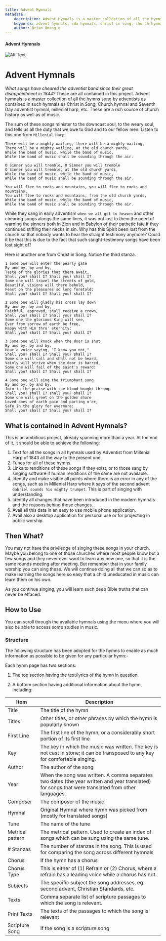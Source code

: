 ```yaml
---
title: Advent Hymnals
metadata:
    description: Advent Hymnals is a master collection of all the hymns sung by adventists as contained in such hymnals as Christ in Song, Church hymnal and Seventh Day adventist hymnal, millenial harp. These are a rich source of church history as well as of music.
    keywords: advent hymnals, sda hymnals, christ in song, church hymnal, millenial harp, sdah, seventh-day adventist hymnal
    author: Brian Onang'o
---
```


#### Advent Hymnals

![Alt Text](http://cdnfiles.umc.org/Website_Properties/what-we-believe/images/advent-quiz/_pm-cache/charles-wesley-hymn-690x385.jpg)

# Advent Hymnals


_What songs have cheared the adventist band since their great disappointment in 1844?_  These are all contained in this project. Advent hymnals is a master collection of all the hymns sung by adventists as contained in such hymnals as Christ in Song, Church hymnal and Seventh Day adventist hymnal, millenial harp, etc. These are a rich source of church history as well as of music.

The sum of these songs minister to the downcast soul, to the weary soul, and tells us all the duty that we owe to God and to our fellow men. Listen to this one from `Millenial Harp`:

```
There will be a mighty wailing, there will be a mighty wailing,
There will be a mighty wailing, at the old church yards,
While the band of music, while the band of music,
While the band of music shall be sounding through the air.

O Sinner you will tremble, O Sinner you will tremble
O Sinner you will tremble, at the old church yards,
While the band of music, while the band of music,
While the band of music shall be sounding through the air.

You will flee to rocks and mountains, you will flee to rocks and mountains,
You will flee to rocks and mountains, from the old church yards,
While the band of music, while the band of music,
While the band of music shall be sounding through the air.
```

While they sang in early adventism `when we all get to heaven` and other chearing songs alongs the same lines, it was not lost to them the need of warning the sinners both in Zion and in Babylon of their pathetic fate if they continued stiffing their necks in sin. Why has this Spirit been lost from the church so that nobody wants to hear the straight testimony anymore? Could it be that this is due to the fact that such staight-testimony songs have been lost sight of?

Here is another one from Christ in Song. Notice the third stanza.

```
1 Some one will enter the pearly gate
By and by, by and by,
Taste of the glories that there await,
Shall you? shall I? Shall you? shall I?
Some one will travel the streets of gold,
Beautiful visions will there behold,
Feast on the pleasures so long foretold:
Shall you? shall I? Shall you? shall I?

2 Some one will gladly his cross lay down
By and by, by and by,
Faithful, approved, shall receive a crown, 
Shall you? shall I? Shall you? shall I?
Some one the glorious King will see,
Ever from sorrow of earth be free,
Happy with Him thro' eternity: 
Shall you? shall I? Shall you? shall I?

3 Some one will knock when the door is shut
By and by, by and by,
Hear a voice saying, "I know you not,"
Shall you? shall I? Shall you? shall I?
Some one will call and shall not be heard,
Vainly will strive when the door is barred,
Some one will fail of the saint's reward:
Shall you? shall I? Shall you? shall I?

4 Some one will sing the triumphant song
By and by, by and by,
Join in the praise with the blood-bought throng,
Shall you? shall I? shall you? shall I?
Some one will greet on the golden shore
Loved ones of earth pain and parting o'er,
Safe in the glory for evermore:
Shall you? shall I? Shall you? shall I?
```

## What is contained in Advent Hymnals?

This is an ambitious project, already spanning more than a year. At the end of it, it should be able to achieve the following:

1. Text for all the songs in all hymnals used by Adventist from Millenial Harp of 1843 all the way to the present one.
2. Tunes for all of these hymns.
3. Links to renditions of these songs if they exist, or to those sang by singing software if human renditions of the same are not available.
4. Identify and make visible all points where there is an error in any of the songs, such as in Millenial Harp where it says of the second advent `Gabriel sounds his mighty trumpet`. This is part of singing with understanding.
5. Identify all changes that have been introduced in the modern hymnals and the reasons behind those changes.
6. Avail all this data in an easy to use mobile phone application.
7. Avail also a desktop application for personal use or for projecting in public worship. 


## Then What?

You may not have the priviledge of singing these songs in your church. Maybe you belong to one of those churches where most people know but a few songs and they never ever want to learn any new one, so that it is the same rounds meeting after meeting. But remember that in your family worship you can sing these. We will continue doing all that we can so as to make learning the songs here so easy that a child uneducated in music can learn them on his own. 

As you continue singing, you will learn such deep Bible truths that can never be effaced.


## How to Use

You can scroll through the available hymnals using the menu where you will also be able to access some studies in music.

### Structure

The following structure has been adopted for the hymns to enable as much information as possible to be given for any particular hymn:-

Each hymn page has two sections:

1. The top section having the text/lyrics of the hymn in question.

2. A bottom section having additional information about the hymn, including:

Item |   Description |
-------------|------------|
Title | The title of the hymn |
Titles | Other titles, or other phrases by which the hymn is popularly known |
First Line | The first line of the hymn, or a considerably short portion of its first line |
Key | The key in which the music was written. The key is not cast in stone; it can be transposed to any key for comfortable singing.
Author| The author of the song |
Year| When the song was written. A comma separates two dates (the year written and year translated) for songs that were translated from other languages. |
Composer| The composer of the music |
Hymnal| Original Hymnal where hymn was picked from (mostly for translated songs) |
Tune| The name of the tune |
Metrical pattern | The metrical pattern. Used to create an index of songs which can be sung using the same tune. |
# Stanzas | The number of stanzas in the song. This is used for comparing the song across different hymnals |
Chorus | If the hymn has a chorus |
Chorus Type | This is either of (1) Refrain or (2) Chorus, where a refrain has a leading voice while a chorus has not. |
Subjects | The specific subject the song addresses, eg second advent, Christian Standards, etc. |
Texts | Comma separate list of scripture passages to which the song is relevant. |
Print Texts | The texts of the passages to which the song is relevant |
Scripture Song | If the song is a scripture song |
